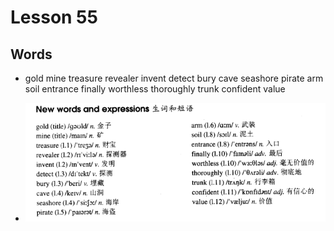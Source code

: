 # Lesson 55

## Words

- gold mine treasure revealer invent detect bury cave seashore pirate arm soil entrance finally worthless thoroughly trunk confident value

- ![Words](../../../Images/Part2/06/words-55.png)
